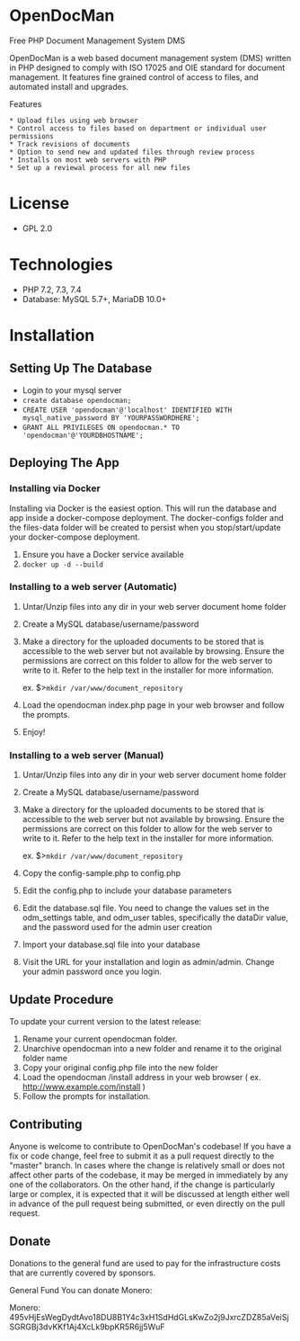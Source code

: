 # OpenDocMan

Free PHP Document Management System DMS

OpenDocMan is a web based document management system (DMS) written in PHP designed to comply with ISO 17025 and OIE standard for document management. It features fine grained control of access to files, and automated install and upgrades.

Features

    * Upload files using web browser
    * Control access to files based on department or individual user permissions
    * Track revisions of documents
    * Option to send new and updated files through review process
    * Installs on most web servers with PHP
    * Set up a reviewal process for all new files

# License
- GPL 2.0

# Technologies
- PHP 7.2, 7.3, 7.4 
- Database: MySQL 5.7+, MariaDB 10.0+

# Installation

## Setting Up The Database

- Login to your mysql server
- `create database opendocman;`
- `CREATE USER 'opendocman'@'localhost' IDENTIFIED WITH mysql_native_password BY 'YOURPASSWORDHERE';`
- `GRANT ALL PRIVILEGES ON opendocman.* TO 'opendocman'@'YOURDBHOSTNAME';`

## Deploying The App

### Installing via Docker

Installing via Docker is the easiest option. This will run the database and app inside a docker-compose deployment.
The docker-configs folder and the files-data folder will be created to persist when you stop/start/update your
docker-compose deployment. 

1. Ensure you have a Docker service available
1. `docker up -d --build`

### Installing to a web server (Automatic)

1. Untar/Unzip files into any dir in your web server document home folder
1. Create a MySQL database/username/password
1. Make a directory for the uploaded documents to be stored that is accessible
   to the web server but not available by browsing. Ensure the
   permissions are correct on this folder to allow for the web
   server to write to it. Refer to the help text in the installer
   for more information.

   ex.  $>`mkdir /var/www/document_repository`

1. Load the opendocman index.php page in your web browser and follow the prompts.
1. Enjoy!


### Installing to a web server (Manual)

1. Untar/Unzip files into any dir in your web server document home folder
1. Create a MySQL database/username/password
1. Make a directory for the uploaded documents to be stored that is accessible
   to the web server but not available by browsing. Ensure the
   permissions are correct on this folder to allow for the web
   server to write to it. Refer to the help text in the installer
   for more information.

   ex.  $>`mkdir /var/www/document_repository`

1. Copy the config-sample.php to config.php
1. Edit the config.php to include your database parameters
1. Edit the database.sql file. You need to change the values set in the odm_settings table, and odm_user tables, 
   specifically the dataDir value, and the password used for the admin user creation
1. Import your database.sql file into your database
1. Visit the URL for your installation and login as admin/admin. Change your admin password once you login.

## Update Procedure

To update your current version to the latest release:

1. Rename your current opendocman folder.
1. Unarchive opendocman into a new folder and rename it to the original folder name
1. Copy your original config.php file into the new folder
1. Load the opendocman /install address in your web browser ( ex. http://www.example.com/install )
1. Follow the prompts for installation.

## Contributing

Anyone is welcome to contribute to OpenDocMan's codebase! If you have a fix or code change, feel free to submit it as a pull request directly to the "master" branch. In cases where the change is relatively small or does not affect other parts of the codebase, it may be merged in immediately by any one of the collaborators. On the other hand, if the change is particularly large or complex, it is expected that it will be discussed at length either well in advance of the pull request being submitted, or even directly on the pull request.

## Donate
Donations to the general fund are used to pay for the infrastructure costs that are currently covered by sponsors.

General Fund
You can donate Monero:

Monero:
495vHjEsWegDydtAvo18DU8B1Y4c3xH1SdHdGLsKwZo2j9JxrcZDZ85aVeiSjSGRGBj3dvKKf1Aj4XcLk9bpKR5R6jj5WuF

